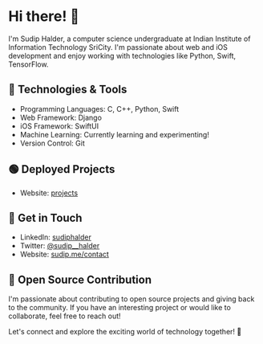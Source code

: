 # Hi there! 👋

I'm Sudip Halder, a computer science undergraduate at Indian Institute of Information Technology SriCity. I'm passionate about web and iOS development and enjoy working with technologies like Python, Swift, TensorFlow.

## 🔧 Technologies & Tools

- Programming Languages: C, C++, Python, Swift
- Web Framework: Django
- iOS Framework: SwiftUI
- Machine Learning: Currently learning and experimenting!
- Version Control: Git

## 🟢 Deployed Projects
- Website: [projects](https://sudip.me/projects)

## 💬 Get in Touch

- LinkedIn: [sudiphalder](https://www.linkedin.com/in/sudiphalder/)
- Twitter: [@sudip__halder](https://twitter.com/sudip__halder)
- Website: [sudip.me/contact](https://sudip.me/contact)

## 🌟 Open Source Contribution

I'm passionate about contributing to open source projects and giving back to the community. If you have an interesting project or would like to collaborate, feel free to reach out!

Let's connect and explore the exciting world of technology together! 🚀
